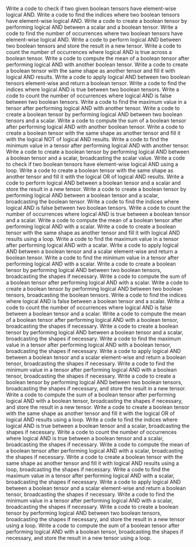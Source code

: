 Write a code to check if two given boolean tensors have element-wise logical AND.
Write a code to find the indices where two boolean tensors have element-wise logical AND.
Write a code to create a boolean tensor by performing logical AND between a scalar and a boolean tensor.
Write a code to find the number of occurrences where two boolean tensors have element-wise logical AND.
Write a code to perform logical AND between two boolean tensors and store the result in a new tensor.
Write a code to count the number of occurrences where logical AND is true across a boolean tensor.
Write a code to compute the mean of a boolean tensor after performing logical AND with another boolean tensor.
Write a code to create a boolean tensor with the same shape as another tensor and fill it with logical AND results.
Write a code to apply logical AND between two boolean tensors element-wise and return a boolean tensor.
Write a code to find the indices where logical AND is true between two boolean tensors.
Write a code to count the number of occurrences where logical AND is false between two boolean tensors.
Write a code to find the maximum value in a tensor after performing logical AND with another tensor.
Write a code to create a boolean tensor by performing logical AND between two boolean tensors and a scalar.
Write a code to compute the sum of a boolean tensor after performing logical AND with another boolean tensor.
Write a code to create a boolean tensor with the same shape as another tensor and fill it with the logical NOT of logical AND results.
Write a code to find the minimum value in a tensor after performing logical AND with another tensor.
Write a code to create a boolean tensor by performing logical AND between a boolean tensor and a scalar, broadcasting the scalar value.
Write a code to check if two boolean tensors have element-wise logical AND using a loop.
Write a code to create a boolean tensor with the same shape as another tensor and fill it with the logical OR of logical AND results.
Write a code to perform logical AND between a boolean tensor and a scalar and store the result in a new tensor.
Write a code to create a boolean tensor by performing logical AND between a boolean tensor and a scalar, broadcasting the boolean tensor.
Write a code to find the indices where logical AND is false between two boolean tensors.
Write a code to count the number of occurrences where logical AND is true between a boolean tensor and a scalar.
Write a code to compute the mean of a boolean tensor after performing logical AND with a scalar.
Write a code to create a boolean tensor with the same shape as another tensor and fill it with logical AND results using a loop.
Write a code to find the maximum value in a tensor after performing logical AND with a scalar.
Write a code to apply logical AND between a boolean tensor and a scalar element-wise and return a boolean tensor.
Write a code to find the minimum value in a tensor after performing logical AND with a scalar.
Write a code to create a boolean tensor by performing logical AND between two boolean tensors, broadcasting the shapes if necessary.
Write a code to compute the sum of a boolean tensor after performing logical AND with a scalar.
Write a code to create a boolean tensor by performing logical AND between two boolean tensors, broadcasting the boolean tensors.
Write a code to find the indices where logical AND is false between a boolean tensor and a scalar.
Write a code to count the number of occurrences where logical AND is false between a boolean tensor and a scalar.
Write a code to compute the mean of a boolean tensor after performing logical AND with a boolean tensor, broadcasting the shapes if necessary.
Write a code to create a boolean tensor by performing logical AND between a boolean tensor and a scalar, broadcasting the shapes if necessary.
Write a code to find the maximum value in a tensor after performing logical AND with a boolean tensor, broadcasting the shapes if necessary.
Write a code to apply logical AND between a boolean tensor and a scalar element-wise and return a boolean tensor, broadcasting the shapes if necessary.
Write a code to find the minimum value in a tensor after performing logical AND with a boolean tensor, broadcasting the shapes if necessary.
Write a code to create a boolean tensor by performing logical AND between two boolean tensors, broadcasting the shapes if necessary, and store the result in a new tensor.
Write a code to compute the sum of a boolean tensor after performing logical AND with a boolean tensor, broadcasting the shapes if necessary, and store the result in a new tensor.
Write a code to create a boolean tensor with the same shape as another tensor and fill it with the logical OR of logical AND results using a loop.
Write a code to find the indices where logical AND is true between a boolean tensor and a scalar, broadcasting the shapes if necessary.
Write a code to count the number of occurrences where logical AND is true between a boolean tensor and a scalar, broadcasting the shapes if necessary.
Write a code to compute the mean of a boolean tensor after performing logical AND with a scalar, broadcasting the shapes if necessary.
Write a code to create a boolean tensor with the same shape as another tensor and fill it with logical AND results using a loop, broadcasting the shapes if necessary.
Write a code to find the maximum value in a tensor after performing logical AND with a scalar, broadcasting the shapes if necessary.
Write a code to apply logical AND between a boolean tensor and a scalar element-wise and return a boolean tensor, broadcasting the shapes if necessary.
Write a code to find the minimum value in a tensor after performing logical AND with a scalar, broadcasting the shapes if necessary.
Write a code to create a boolean tensor by performing logical AND between two boolean tensors, broadcasting the shapes if necessary, and store the result in a new tensor using a loop.
Write a code to compute the sum of a boolean tensor after performing logical AND with a boolean tensor, broadcasting the shapes if necessary, and store the result in a new tensor using a loop.